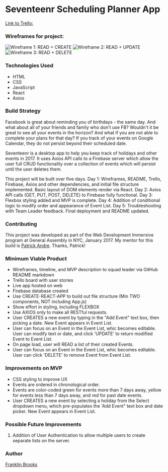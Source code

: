 # Seventeenr Scheduling Planner App

[Link to Trello:](https://trello.com/b/madxhpLU/seventeenr)

### Wireframes for project: 
  ![Wireframe 1: READ + CREATE](https://github.com/franklinbrooks/WDI_HAKUNA_MATATA/blob/master/projects/project2/seventeenr/images/20170113_115557.jpg)
  ![Wireframe 2: READ + UPDATE](https://github.com/franklinbrooks/WDI_HAKUNA_MATATA/blob/master/projects/project2/seventeenr/images/20170113_115612.jpg)
  ![Wireframe 3: READ + DELETE](https://github.com/franklinbrooks/WDI_HAKUNA_MATATA/blob/master/projects/project2/seventeenr/images/20170113_115654.jpg)
<!-- ###My whiteboard for project
  ![Wireframe 2](https://github.com/franklinbrooks/WDI_HAKUNA_MATATA/blob/master/Project1GA/20161215_151913.jpg)

###My implementation of project
  ![Seventeenr Screenshot](https://353a23c500dde3b2ad58-c49fe7e7355d384845270f4a7a0a7aa1.ssl.cf2.rackcdn.com/58573994c4d9cc6dc44bf258/screenshot.png) -->

### Technologies Used
- HTML
- CSS
- JavaScript
- React
- Axios 

<!-- ### Code Example quote
```javascript
let checkIt = function() {
  const gameBoard = document.getElementById("game");
  let target = document.getElementById('target1');
  let friendly = document.getElementById('satellite');
  el = target.getBoundingClientRect();
  la = friendly.getBoundingClientRect();
  let left = el.left + window.scrollX;
  let laLeft = la.left + window.scrollX;
  let top = el.top + window.scrollY;
  let laTop = la.top + window.scrollY;
  console.log(`laLeft is ${laLeft} and laTop is ${laTop}`);
  if ((left > 582 && left < 622) && (top > 230 && top < 270)) {
    score++;
    enemies--;
    outputNewMessages();
    gameBoard.removeChild(target);
    explodeIt();
    determineIt();
  } else if ((laLeft > 600 && laLeft < 650) && (laTop > 225 && laTop < 265)) {
    satellites = satellites - 1;
    outputNewMessages();
    gameBoard.removeChild(friendly);
    explodeIt();
    determineIt();
  }
}
```` -->
### Build Strategy
Facebook is great about reminding you of birthdays - the same day.  And what about all of your friends and family who don't use FB?  Wouldn't it be great to see all your events in the horizon? And what if you are not able to complete your plans for that day? If you track of your events on Google Calendar, they do not persist beyond their scheduled date.

Seventeenr is a desktop app to help you keep track of holidays and other events in 2017. It uses Axios API calls to a Firebase server which allow the user full CRUD functionality over a collection of events which will persist until the user deletes them.

This project will be built over five days.
Day 1: Wireframes, README, Trello, Firebase, Axios and other dependencies, and initial file structure implemented. Basic layout of DOM elements render via React.
Day 2: Axios API calls (GET, PUT, POST, DELETE) to Firebase fully functional.
Day 3: Flexbox styling added and MVP is complete.
Day 4: Addition of conditional logic to modify order and appearance of Event List. 
Day 5: Troubleshooting with Team Leader feedback.  Final deployment and README updated.

### Contributing
This project was developed as part of the Web Development Immersive program at General Assembly in NYC, January 2017. My mentor for this build is [Patrick Andre](patrick.andre@generalassemb.ly). Thanks, Patrick!

### Minimum Viable Product
- Wireframes, timeline, and MVP description to squad leader via GitHub README markdown
- Trello board with user stories
- Live app hosted on web
- Firebase database created
- Use CREATE-REACT-APP to build out file structure (Min TWO components, NOT including App.js)
- Show effort in styling, including FLEXBOX
- Use AXIOS only to make all RESTful requests.
- User CREATES a new event by typing in the "Add Event" text box, then picking a date.  New Event appears in Event List.
- User can focus on an Event in the Event List, whic becomes editable. User can modify text or date, and click 'UPDATE' to return modified Event to Event List.
- On page load, user will READ a list of their created Events.
- User can focus on an Event in the Event List, whic becomes editable. User can click 'DELETE' to remove Event from Event List.

### Improvements on MVP
- CSS styling to improve UX
- Events are ordered in chronological order.
- Events are color-coded green for events more than 7 days away, yellow for events less than 7 days away, and red for past date events.
- User CREATES a new event by selecting a holiday from the Select dropdown menu, which pre-populates the 'Add Event" text box and date picker.  New Event appears in Event List.

### Possible Future Improvements 
  1. Addition of User Authentication to allow multiple users to create separate lists on the server.


### Author
  [Franklin Brooks](http://www.franklinchristopherbrooks.com) 
